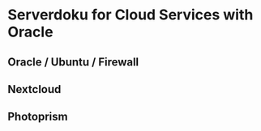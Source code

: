 # Serverdoku for Cloud Services with Oracle

## Oracle / Ubuntu / Firewall

## Nextcloud

## Photoprism
